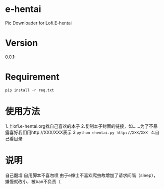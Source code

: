 # e-hentai
Pic Downloader  for Lofi.E-hentai

# Version
0.0.1: 

# Requirement
`pip install -r req.txt`

# 使用方法
1.上lofi.e-hentai.org找自己喜欢的本子
2.复制本子封面的链接，如……为了不暴露喜好我们用http://XXX/XXX表示
3.`python ehentai.py http://XXX/XXX `
4.自己看目录

# 说明
自己翻墙
自用脚本不喜勿喷
由于e绅士不喜欢爬虫故增加了请求间隔（sleep），嫌慢就改小，被ban不负责（
